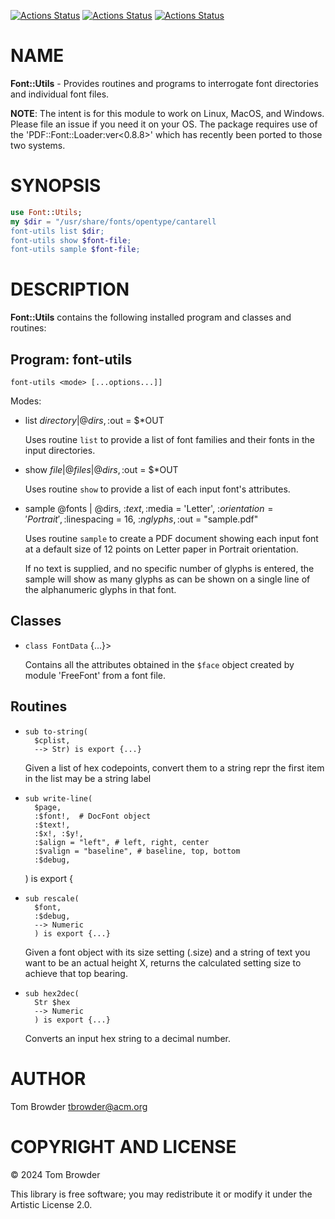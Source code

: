 [![Actions Status](https://github.com/tbrowder/Font-Utils/actions/workflows/linux.yml/badge.svg)](https://github.com/tbrowder/Font-Utils/actions) [![Actions Status](https://github.com/tbrowder/Font-Utils/actions/workflows/macos.yml/badge.svg)](https://github.com/tbrowder/Font-Utils/actions) [![Actions Status](https://github.com/tbrowder/Font-Utils/actions/workflows/windows.yml/badge.svg)](https://github.com/tbrowder/Font-Utils/actions)

NAME
====

**Font::Utils** - Provides routines and programs to interrogate font directories and individual font files. 

**NOTE**: The intent is for this module to work on Linux, MacOS, and Windows. Please file an issue if you need it on your OS. The package requires use of the 'PDF::Font::Loader:ver<0.8.8>' which has recently been ported to those two systems.

SYNOPSIS
========

```raku
use Font::Utils;
my $dir = "/usr/share/fonts/opentype/cantarell
font-utils list $dir;
font-utils show $font-file;
font-utils sample $font-file;
```

DESCRIPTION
===========

**Font::Utils** contains the following installed program and classes and routines:

Program: **font-utils**
-----------------------

    font-utils <mode> [...options...]]

Modes:

  * list $directory | @dirs, :$out = $*OUT

    Uses routine `list` to provide a list of font families and their fonts in the input directories.

  * show $file | @files | @dirs, :$out = $*OUT

    Uses routine `show` to provide a list of each input font's attributes.

  * sample @fonts | @dirs, :$text, :$media = 'Letter', :$orientation = 'Portrait', :$linespacing = 16, :$nglyphs, :$out = "sample.pdf"

    Uses routine `sample` to create a PDF document showing each input font at a default size of 12 points on Letter paper in Portrait orientation.

    If no text is supplied, and no specific number of glyphs is entered, the sample will show as many glyphs as can be shown on a single line of the alphanumeric glyphs in that font.

Classes
-------

  * `class FontData` {...}>

    Contains all the attributes obtained in the `$face` object created by module 'FreeFont' from a font file.

Routines
--------

  *     sub to-string(
          $cplist, 
          --> Str) is export {...}

    Given a list of hex codepoints, convert them to a string repr the first item in the list may be a string label

  *     sub write-line(
          $page,
          :$font!,  # DocFont object
          :$text!,
          :$x!, :$y!,
          :$align = "left", # left, right, center
          :$valign = "baseline", # baseline, top, bottom
          :$debug,
      ) is export {

  *     sub rescale(
          $font,
          :$debug,
          --> Numeric
          ) is export {...}

    Given a font object with its size setting (.size) and a string of text you want to be an actual height X, returns the calculated setting size to achieve that top bearing.

  *     sub hex2dec(
          Str $hex
          --> Numeric
          ) is export {...}

    Converts an input hex string to a decimal number.

AUTHOR
======

Tom Browder <tbrowder@acm.org>

COPYRIGHT AND LICENSE
=====================

© 2024 Tom Browder

This library is free software; you may redistribute it or modify it under the Artistic License 2.0.


